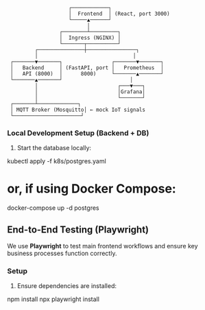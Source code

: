                         ┌────────────┐
                        │  Frontend  │ (React, port 3000)
                        └─────▲──────┘
                              │
                     ┌────────┴─────────┐
                     │  Ingress (NGINX) │
                     └───────┬──────────┘
             ┌───────────────┼────────────────┐
             │                               │
     ┌───────▼───────┐                ┌───────▼───────┐
     │   Backend     │ (FastAPI, port │   Prometheus  │
     │   API (8000)  │      8000)     └───────▲───────┘
     └───────▲───────┘                      │
             │                          ┌───▼───┐
             │                          │Grafana│
             │                          └───────┘
     ┌───────┴─────────────┐
     │ MQTT Broker (Mosquitto│ ← mock IoT signals
     └──────────────────────┘



### Local Development Setup (Backend + DB)

1. Start the database locally:

kubectl apply -f k8s/postgres.yaml
# or, if using Docker Compose:
docker-compose up -d postgres



## End-to-End Testing (Playwright)

We use **Playwright** to test main frontend workflows and ensure key business processes function correctly.

### Setup

1. Ensure dependencies are installed:

npm install
npx playwright install


